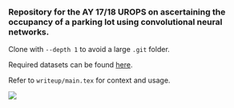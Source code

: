 ### Repository for the AY 17/18 UROPS on ascertaining the occupancy of a parking lot using convolutional neural networks.

Clone with `--depth 1` to avoid a large `.git` folder.

Required datasets can be found [here](https://drive.google.com/open?id=1_UIeomO1Pn8GsVkRkuybTSo_R3cvOh_-).

Refer to `writeup/main.tex` for context and usage.

![](https://lh3.googleusercontent.com/AnfeQJq_ZAzAAp1keX0NAS_6vOby5PoXql_iZ0Udg91m0Y0kH4Grwzrhh_LdZcK0w7NcXOpyFEoMhLgehMHj=w2880-h1800)
